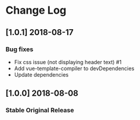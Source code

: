 # Change Log

## [1.0.1] 2018-08-17
### Bug fixes
- Fix css issue (not displaying header text) #1
- Add vue-template-compiler to devDependencies
- Update dependencies

## [1.0.0] 2018-08-08
### Stable Original Release
